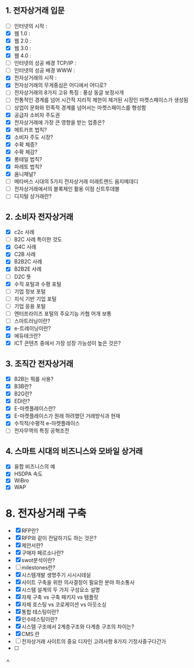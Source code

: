 ## 1. 전자상거래 입문
- [ ] 인터넷의 시작 : 
- [x] 웹 1.0 : 
- [x] 웹 2.0 : 
- [x] 웹 3.0 : 
- [x] 웹 4.0 : 
- [ ] 인터넷의 성공 배경 TCP/IP : 
- [ ] 인터넷의 성공 배경 WWW : 
- [x] 전자상거래의 시작 : 
- [x] 전자상거래의 무게중심은 어디에서 어디로?
- [ ] 전자상거래의 8가지 고유 특징 : 풍상 동글 보정사개 
- [ ] 전통적인 경계를 넘어 시간적 지리적 제한이 제거된 시장인 마켓스페이스가 생성됨
- [ ] 상업이 문화와 민족적 경계를 넘어서는 마켓스페이스를 형성함
- [x] 공급자 소비자 주도권
- [x] 전자상거래에 가장 큰 영향을 받는 업종은?
- [x] 메트카프 법칙?
- [x] 소비자 주도 시장?
- [x] 수확 체증?
- [x] 수확 체감?
- [x] 롱테일 법칙?
- [x] 파레토 법칙?
- [x] 옴니채널?
- [ ] 메타버스 시대의 5가지 전자상거래 미래트렌드 옴지메데디
- [ ] 전자상거래에서의 블록체인 활용 이점 신트투데블
- [ ] 디지털 상거래란?

## 2. 소비자 전자상거래
- [x] c2c 사례
- [ ] B2C 사례 특이한 것도
- [x] G4C 사례
- [x] C2B 사례
- [x] B2B2C 사례
- [x] B2B2E 사례
- [ ] D2C 뜻
- [x] 수직 포털과 수평 포털
- [ ] 기업 정보 포털
- [ ] 지식 기반 기업 포털
- [ ] 기업 응용 포털
- [ ] 엔터프라이즈 포털의 주요기능 카협 어개 보통 
- [ ] 스마트러닝이란?
- [x] e-트레이닝이란?
- [x] 에듀테크란?
- [x] ICT 콘텐츠 중에서 가장 성장 가능성이 높은 것은?

## 3. 조직간 전자상거래
- [x] B2B는 뭐를 사용?
- [x] B3B란?
- [x] B2G란?
- [x] EDI란?
- [x] E-마켓플레이스란?
- [x] E-마켓플레이스가 원래 하려했던 거래방식과 현재
- [x] 수직적/수평적 e-마켓플레이스
- [ ] 전자무역의 특징 공혁조전

## 4. 스마트 시대의 비즈니스와 모바일 상거래
- [x] 융합 비즈니스의 예
- [x] HSDPA 속도
- [x] WiBro
- [x] WAP

# 8. 전자상거래 구축
- [x] RFP란?
- [x] RFP와 같이 전달하기도 하는 것은?
- [x] 제안서란?
- [x] 구매자 페르소나란?
- [x] swot분석이란?
- [ ] milestones란?
- [x] 시스템개발 생명주기 시시시테실
- [x] 사이트 구축을 위한 의사결정이 필요한 분야 하소통사
- [x] 시스템 설계의 두 가지 구성요소 설명
- [x] 자체 구축 vs 구축 패키지 vs 템플릿
- [x] 자체 호스팅 vs 코로케이션 vs 아웃소싱
- [x] 통합 테스팅이란?
- [x] 인수테스팅이란?
- [x] 시스템 구조에서 2계층구조와 다계층 구조의 차이는?
- [x] CMS 란
- [ ] 전자상거래 사이트의 중요 디자인 고려사항 8가지 기정사중구다간가
- [ ] 
ㅅ